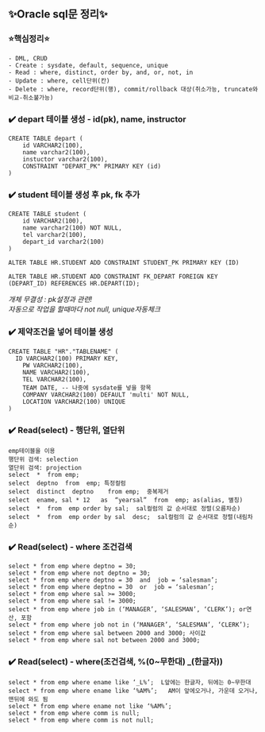 ## ✨Oracle sql문 정리✨
### ⭐핵심정리⭐
```
- DML, CRUD
- Create : sysdate, default, sequence, unique
- Read : where, distinct, order by, and, or, not, in
- Update : where, cell단위(칸)
- Delete : where, record단위(행), commit/rollback 대상(취소가능, truncate와 비교-취소불가능) 
```
### ✔️ depart 테이블 생성 - id(pk), name, instructor
```
CREATE TABLE depart (
	id VARCHAR2(100),
	name varchar2(100),
	instuctor varchar2(100),
	CONSTRAINT "DEPART_PK" PRIMARY KEY (id)
)
```
### ✔️ student 테이블 생성 후 pk, fk 추가
```
CREATE TABLE student (
	id VARCHAR2(100),
	name varchar2(100) NOT NULL,
	tel varchar2(100),
	depart_id varchar2(100)
)

ALTER TABLE HR.STUDENT ADD CONSTRAINT STUDENT_PK PRIMARY KEY (ID)

ALTER TABLE HR.STUDENT ADD CONSTRAINT FK_DEPART FOREIGN KEY (DEPART_ID) REFERENCES HR.DEPART(ID);
```

*개체 무결성 : pk설정과 관련! <br>
자동으로 작업을 할때마다  not null, unique자동체크*<br>

### ✔️ 제약조건을 넣어 테이블 생성
```
CREATE TABLE "HR"."TABLENAME" (
  ID VARCHAR2(100) PRIMARY KEY, 
	PW VARCHAR2(100), 
	NAME VARCHAR2(100), 
	TEL VARCHAR2(100), 
	TEAM DATE, -- 나중에 sysdate를 넣을 항목
	COMPANY VARCHAR2(100) DEFAULT 'multi' NOT NULL, 
	LOCATION VARCHAR2(100) UNIQUE
)
```

### ✔️ Read(select) - 행단위, 열단위
```
emp테이블을 이용
행단위 검색: selection
열단위 검색: projection
select  *  from emp;
select  deptno  from  emp; 특정컬럼
select  distinct  deptno    from emp;  중복제거 
select  ename, sal * 12   as  “yearsal”  from  emp; as(alias, 별칭) 
select  *  from  emp order by sal;  sal컬럼의 값 순서대로 정렬(오름차순)
select  *  from  emp order by sal  desc;  sal컬럼의 값 순서대로 정렬(내림차순)
```
### ✔️ Read(select) - where 조건검색
```
select * from emp where deptno = 30;
select * from emp where not deptno = 30;
select * from emp where deptno = 30  and  job = ‘salesman’;
select * from emp where deptno = 30  or  job = ‘salesman’;
select * from emp where sal >= 3000;
select * from emp where sal != 3000;
select * from emp where job in (‘MANAGER’, ‘SALESMAN’, ‘CLERK’); or연산, 포함
select * from emp where job not in (‘MANAGER’, ‘SALESMAN’, ‘CLERK’);
select * from emp where sal between 2000 and 3000; 사이값
select * from emp where sal not between 2000 and 3000;
```

### ✔️ Read(select) - where(조건검색, %(0~무한대) _(한글자))
```
select * from emp where ename like ‘_L%’;  L앞에는 한글자, 뒤에는 0~무한대
select * from emp where ename like ‘%AM%’;   AM이 앞에오거나, 가운데 오거나, 맨뒤에 와도 됨
select * from emp where ename not like ‘%AM%’; 
select * from emp where comm is null;
select * from emp where comm is not null;
```


